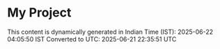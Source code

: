 # My Project

This content is dynamically generated in Indian Time (IST): 2025-06-22 04:05:50 IST
Converted to UTC: 2025-06-21 22:35:51 UTC
